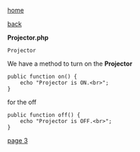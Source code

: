 [home](./page01.md)

[back](./page01.md)

**Projector.php**

```
Projector
```

We have a method to turn on the **Projector**
```
public function on() {
    echo "Projector is ON.<br>";
}
```

for the off
```
public function off() {
    echo "Projector is OFF.<br>";
}
```


[page 3](./page03.md)
